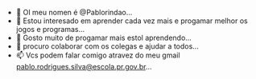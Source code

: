 - 👋 OI meu nomen é @Pablorindao...
- 👀 Estou interesado em aprender cada vez mais e progamar melhor os jogos e programas...
- 🌱 Gosto muito de progamar mais estol aprendendo...
- 💞️ procuro colaborar com os colegas e ajudar a todos...
- 📫 Vcs podem falar comigo atravez do meu gmail pablo.rodrigues.silva@escola.pr.gov.br...
